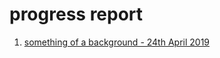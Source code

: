 # progress report

1. [something of a background - 24th April 2019](progressreport/1-somethingofabackground.md)